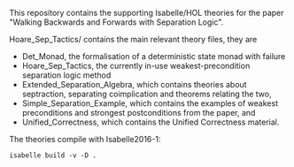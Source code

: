 This repository contains the supporting Isabelle/HOL theories
for the paper "Walking Backwards and Forwards with Separation Logic".

Hoare_Sep_Tactics/ contains the main relevant theory files, they are

 * Det_Monad, the formalisation of a deterministic state monad with failure
 * Hoare_Sep_Tactics, the currently in-use weakest-precondition separation logic method 
 * Extended_Separation_Algebra, which contains theories about septraction, separating coimplication and theorems relating the two,
 * Simple_Separation_Example, which contains the examples of weakest preconditions and strongest postconditions from the paper, and
 * Unified_Correctness, which contains the Unified Correctness material.

The theories compile with Isabelle2016-1:

    isabelle build -v -D .

